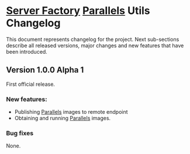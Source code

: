# [Server Factory](https://github.com/Server-Factory/Core-Framework) [Parallels](https://www.parallels.com/) Utils Changelog

This document represents changelog for the project. Next sub-sections describe
all released versions, major changes and new features that have been introduced.

## Version 1.0.0 Alpha 1

First official release.

### New features:
   
- Publishing [Parallels](https://www.parallels.com/) images to remote endpoint
- Obtaining and running [Parallels](https://www.parallels.com/) images.

### Bug fixes

None.